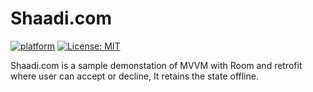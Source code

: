 # Shaadi.com
[![platform](https://img.shields.io/badge/Platform-Android-green.svg)](https://www.android.com)
[![License: MIT](https://img.shields.io/badge/License-MIT-yellow.svg)](https://raw.githubusercontent.com/KalpeshTalkar/KGenericRecyclerAdapter/master/LICENSE)

Shaadi.com is a sample demonstation of MVVM with Room and retrofit where user can accept or decline, It retains the state offline.
